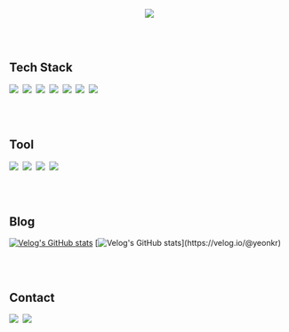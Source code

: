 <div align="center">

<!-- ![header](https://capsule-render.vercel.app/api?type=waving&color=auto&height=300&section=header&text=Yeonju&fontSize=100) -->

<img src="https://capsule-render.vercel.app/api?text=Yeon&nbsp;&nbsp;&nbsp;&nbsp;&nbsp;&nbsp;&nbsp;&nbsp;&nbsp;&nbsp;&nbsp;&nbsp;&nbsp;&nbsp;&nbsp;&nbsp;&nbsp;kr&fontColor=000000&type=soft&color=FFFFFF&animation=twinkling&fontSize=130&height=200"/></div>

<br><br>

## Tech Stack
<p>
<img src="https://img.shields.io/badge/HTML5-white?style=flat-square&logo=HTML5&logoColor=24292F"/>&nbsp;
<img src="https://img.shields.io/badge/CSS-white?style=flat-square&logo=CSS3&logoColor=24292F"/>&nbsp;
<img src="https://img.shields.io/badge/StyledComponents-white?style=flat-square&logo=Styled-components&logoColor=24292F"/>&nbsp;
<img src="https://img.shields.io/badge/JavaScript-white?style=flat-square&logo=JavaScript&logoColor=24292F"/>&nbsp;
<img src="https://img.shields.io/badge/React-white?style=flat-square&logo=React&logoColor=24292F"/>&nbsp;
<img src="https://img.shields.io/badge/Node.js-white?style=flat-square&logo=Node.js&logoColor=24292F"/>&nbsp;
<img src="https://img.shields.io/badge/TypeScript-white?style=flat-square&logo=TypeScript&logoColor=24292F"/>&nbsp;
</p>

<br><br>

## Tool
<p>
<img src="https://img.shields.io/badge/Figma-white?style=flat-square&logo=figma&logoColor=24292F"/>&nbsp;
<img src="https://img.shields.io/badge/Git-white?style=flat-square&logo=git&logoColor=24292F"/>&nbsp;
<img src="https://img.shields.io/badge/Slack-white?style=flat-square&logo=slack&logoColor=24292F"/>&nbsp;
<img src="https://img.shields.io/badge/Notion-white?style=flat-square&logo=notion&logoColor=24292F"/>&nbsp;
</p>

<br><br>

## Blog

[![Velog's GitHub stats](https://velog-readme-stats.vercel.app/api?name=yeonkr)](https://velog.io/@yeonkr)
[![Velog's GitHub stats](https://velog-readme-stats.vercel.app/api?name=yeonkr&tag="javascript")](https://velog.io/@yeonkr)

<br><br>

## Contact
<p>    
 <a href="https://velog.io/@yeonkr"><img src="https://img.shields.io/badge/Tech%20Blog-black?style=flat-square&logo=Vimeo&logoColor=white&link=https://velog.io/@yeonkr"/></a>&nbsp;
 <a href="mailto:dev.yeonju@gmail.com "><img src="https://img.shields.io/badge/Gmail-black?style=flat-square&logo=Gmail&logoColor=white&link=dev.yeonju@gmail.com"></a>
</p>

<br><br>

